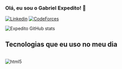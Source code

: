 ### Olá, eu sou o Gabriel Expedito! 👋

[![Linkedin](https://img.shields.io/badge/LinkedIn-0077B5?style=for-the-badge&logo=linkedin&logoColor=white)](https://www.linkedin.com/in/gabriel-expedito-siqueira-silva-2b7aa921b/)
[![CodeForces](https://img.shields.io/badge/Codeforces-445f9d?style=for-the-badge&logo=Codeforces&logoColor=white)](https://codeforces.com/profile/expedit0)

![Expedito GitHub stats](https://github-readme-stats.vercel.app/api?username=expeditow&show_icons=true&theme=gruvbox)

## Tecnologias que eu uso no meu dia

<div style = "display: inline_block"> <br/>
    <img aling = "center" alt = "html5" src = "https://img.shields.io/badge/C%2B%2B-00599C?style=for-the-badge&logo=c%2B%2B&logoColor=white">
</div>
